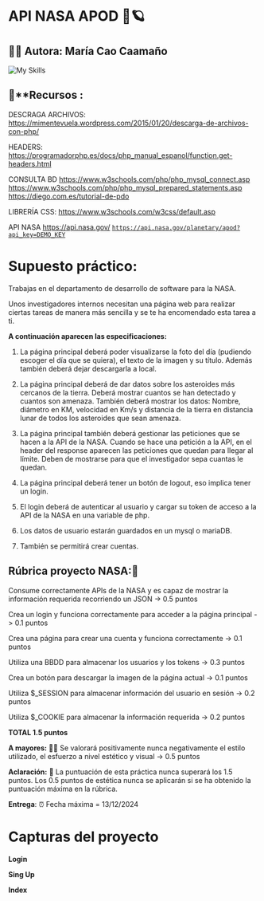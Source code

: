 # API NASA  APOD 📸🪐

## 🧙‍♀️ **Autora:** María Cao Caamaño 

![My Skills](https://skillicons.dev/icons?i=html,css,js,php)

## 🔮**Recursos :
DESCRAGA ARCHIVOS: https://mimentevuela.wordpress.com/2015/01/20/descarga-de-archivos-con-php/

HEADERS: 
https://programadorphp.es/docs/php_manual_espanol/function.get-headers.html

CONSULTA BD
https://www.w3schools.com/php/php_mysql_connect.asp
https://www.w3schools.com/php/php_mysql_prepared_statements.asp
https://diego.com.es/tutorial-de-pdo

LIBRERÍA CSS:
https://www.w3schools.com/w3css/default.asp

API NASA
https://api.nasa.gov/
[`https://api.nasa.gov/planetary/apod?api_key=DEMO_KEY`](https://api.nasa.gov/planetary/apod?api_key=DEMO_KEY)


# Supuesto práctico:

Trabajas en el departamento de desarrollo de software para la NASA.

Unos investigadores internos necesitan una página web para realizar ciertas tareas de manera más sencilla y se te ha encomendado esta tarea a ti.

**A continuación aparecen las especificaciones:**
 1. La página principal deberá poder visualizarse la foto del día (pudiendo escoger el día que se quiera), el texto de la imagen y su título. Además también deberá dejar descargarla a local.

 2. La página principal deberá de dar datos sobre los asteroides más cercanos de la tierra. Deberá mostrar cuantos se han detectado y cuantos son amenaza. También deberá mostrar los datos: Nombre, diámetro en KM, velocidad en Km/s y distancia de la tierra en distancia lunar de todos los asteroides que sean amenaza.
 3. La página principal también deberá gestionar las peticiones que se hacen a la API de la NASA. Cuando se hace una petición a la API, en el header del response aparecen las peticiones que quedan para llegar al límite. Deben de mostrarse para que el investigador sepa cuantas le quedan.
 4. La página principal deberá tener un botón de logout, eso implica tener un login.
 5. El login deberá de autenticar al usuario y cargar su token de acceso a la API de la NASA en una variable de php.
 6. Los datos de usuario estarán guardados en un mysql o mariaDB.
 7. También se permitirá crear cuentas.

Rúbrica proyecto NASA:📝
--

Consume correctamente APIs de la NASA y es capaz de mostrar la información requerida recorriendo un JSON 
-> 0.5 puntos

Crea un login y funciona correctamente para acceder a la página principal
-> 0.1 puntos

Crea una página para crear una cuenta y funciona correctamente
-> 0.1 puntos

Utiliza una BBDD para almacenar los usuarios y los tokens
-> 0.3 puntos

Crea un botón para descargar la imagen de la página actual
-> 0.1 puntos

Utiliza $_SESSION para almacenar información del usuario en sesión
-> 0.2 puntos

Utiliza $_COOKIE para almacenar la información requerida
-> 0.2 puntos

**TOTAL 1.5 puntos**

  
  

**A mayores:** 🦾💪
Se valorará positivamente nunca negativamente el estilo utilizado, el esfuerzo a nivel estético y visual -> 0.5 puntos

**Aclaración:** 📍
La puntuación de esta práctica nunca superará los 1.5 puntos. Los 0.5 puntos de estética nunca se aplicarán si se ha obtenido la puntuación máxima en la rúbrica.

**Entrega**: ⏰
Fecha máxima = 13/12/2024

# Capturas del proyecto

**Login**

**Sing Up**

**Index**
